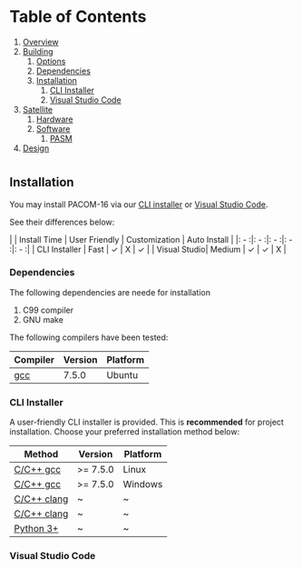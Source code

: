 # Table of Contents
1. [Overview](#Overview)
2. [Building](#Building)
	1. [Options]()
	2. [Dependencies]()
	3. [Installation](#Installation)
		1. [CLI Installer](#CLII)
		2. [Visual Studio Code](#VSC)
3. [Satellite](#Satellite)
	1. [Hardware]()
	2. [Software]()
		1. [PASM]()
4. [Design](#Design)

#

## Installation

You may install PACOM-16 via our [CLI installer](#CLII) or [Visual Studio Code](#VSC).

See their differences below:

| | Install Time | User Friendly | Customization | Auto Install |
|: - :|: - :|: - :|: - :|: - :|
| CLI Installer | Fast | ✓ | X | ✓ |
| Visual Studio| Medium | ✓ | ✓ | X |

### Dependencies

The following dependencies are neede for installation

1. C99 compiler
2. GNU make

The following compilers have been tested:

| Compiler | Version | Platform |
| - | - | - |
| [gcc](https://gcc.gnu.org/install/)| 7.5.0| Ubuntu |

### CLI Installer <a name="CLII"></a>

A user-friendly CLI installer is provided. This is **recommended** for project installation.
Choose your preferred installation method below:

| Method | Version | Platform |
| - | - | - |
| [C/C++ gcc]()| >= 7.5.0| Linux |
| [C/C++ gcc]()| >= 7.5.0| Windows |
| [C/C++ clang]()| ~| ~ |
| [C/C++ clang]()| ~| ~ |
| [Python 3+]()| ~ | ~ |


### Visual Studio Code <a name="VSC"></a>